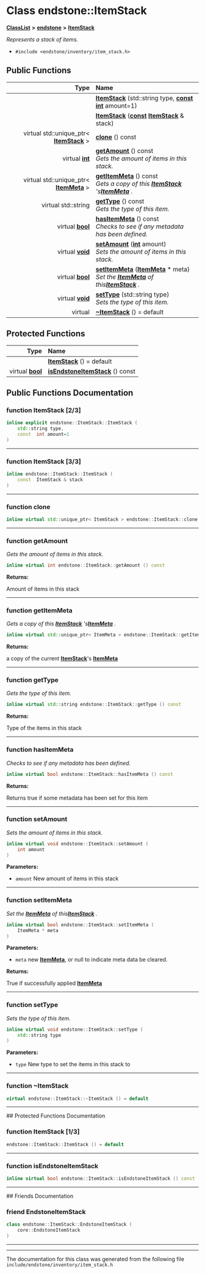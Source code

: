 

# Class endstone::ItemStack



[**ClassList**](annotated.md) **>** [**endstone**](namespaceendstone.md) **>** [**ItemStack**](classendstone_1_1ItemStack.md)



_Represents a stack of items._ 

* `#include <endstone/inventory/item_stack.h>`





































## Public Functions

| Type | Name |
| ---: | :--- |
|   | [**ItemStack**](#function-itemstack-23) (std::string type, [**const**](classendstone_1_1Vector.md) [**int**](classendstone_1_1Vector.md) amount=1) <br> |
|   | [**ItemStack**](#function-itemstack-33) ([**const**](classendstone_1_1Vector.md) [**ItemStack**](classendstone_1_1ItemStack.md) & stack) <br> |
| virtual std::unique\_ptr&lt; [**ItemStack**](classendstone_1_1ItemStack.md) &gt; | [**clone**](#function-clone) () const<br> |
| virtual [**int**](classendstone_1_1Vector.md) | [**getAmount**](#function-getamount) () const<br>_Gets the amount of items in this stack._  |
| virtual std::unique\_ptr&lt; [**ItemMeta**](classendstone_1_1ItemMeta.md) &gt; | [**getItemMeta**](#function-getitemmeta) () const<br>_Gets a copy of this_ [_**ItemStack**_](classendstone_1_1ItemStack.md) _'s_[_**ItemMeta**_](classendstone_1_1ItemMeta.md) _._ |
| virtual std::string | [**getType**](#function-gettype) () const<br>_Gets the type of this item._  |
| virtual [**bool**](classendstone_1_1Vector.md) | [**hasItemMeta**](#function-hasitemmeta) () const<br>_Checks to see if any metadata has been defined._  |
| virtual [**void**](classendstone_1_1Vector.md) | [**setAmount**](#function-setamount) ([**int**](classendstone_1_1Vector.md) amount) <br>_Sets the amount of items in this stack._  |
| virtual [**bool**](classendstone_1_1Vector.md) | [**setItemMeta**](#function-setitemmeta) ([**ItemMeta**](classendstone_1_1ItemMeta.md) \* meta) <br>_Set the_ [_**ItemMeta**_](classendstone_1_1ItemMeta.md) _of this_[_**ItemStack**_](classendstone_1_1ItemStack.md) _._ |
| virtual [**void**](classendstone_1_1Vector.md) | [**setType**](#function-settype) (std::string type) <br>_Sets the type of this item._  |
| virtual  | [**~ItemStack**](#function-itemstack) () = default<br> |
























## Protected Functions

| Type | Name |
| ---: | :--- |
|   | [**ItemStack**](#function-itemstack-13) () = default<br> |
| virtual [**bool**](classendstone_1_1Vector.md) | [**isEndstoneItemStack**](#function-isendstoneitemstack) () const<br> |




## Public Functions Documentation




### function ItemStack [2/3]

```C++
inline explicit endstone::ItemStack::ItemStack (
    std::string type,
    const  int amount=1
) 
```




<hr>



### function ItemStack [3/3]

```C++
inline endstone::ItemStack::ItemStack (
    const  ItemStack & stack
) 
```




<hr>



### function clone 

```C++
inline virtual std::unique_ptr< ItemStack > endstone::ItemStack::clone () const
```




<hr>



### function getAmount 

_Gets the amount of items in this stack._ 
```C++
inline virtual int endstone::ItemStack::getAmount () const
```





**Returns:**

Amount of items in this stack 





        

<hr>



### function getItemMeta 

_Gets a copy of this_ [_**ItemStack**_](classendstone_1_1ItemStack.md) _'s_[_**ItemMeta**_](classendstone_1_1ItemMeta.md) _._
```C++
inline virtual std::unique_ptr< ItemMeta > endstone::ItemStack::getItemMeta () const
```





**Returns:**

a copy of the current [**ItemStack**](classendstone_1_1ItemStack.md)'s [**ItemMeta**](classendstone_1_1ItemMeta.md) 





        

<hr>



### function getType 

_Gets the type of this item._ 
```C++
inline virtual std::string endstone::ItemStack::getType () const
```





**Returns:**

Type of the items in this stack 





        

<hr>



### function hasItemMeta 

_Checks to see if any metadata has been defined._ 
```C++
inline virtual bool endstone::ItemStack::hasItemMeta () const
```





**Returns:**

Returns true if some metadata has been set for this item 





        

<hr>



### function setAmount 

_Sets the amount of items in this stack._ 
```C++
inline virtual void endstone::ItemStack::setAmount (
    int amount
) 
```





**Parameters:**


* `amount` New amount of items in this stack 




        

<hr>



### function setItemMeta 

_Set the_ [_**ItemMeta**_](classendstone_1_1ItemMeta.md) _of this_[_**ItemStack**_](classendstone_1_1ItemStack.md) _._
```C++
inline virtual bool endstone::ItemStack::setItemMeta (
    ItemMeta * meta
) 
```





**Parameters:**


* `meta` new [**ItemMeta**](classendstone_1_1ItemMeta.md), or null to indicate meta data be cleared. 



**Returns:**

True if successfully applied [**ItemMeta**](classendstone_1_1ItemMeta.md) 





        

<hr>



### function setType 

_Sets the type of this item._ 
```C++
inline virtual void endstone::ItemStack::setType (
    std::string type
) 
```





**Parameters:**


* `type` New type to set the items in this stack to 




        

<hr>



### function ~ItemStack 

```C++
virtual endstone::ItemStack::~ItemStack () = default
```




<hr>
## Protected Functions Documentation




### function ItemStack [1/3]

```C++
endstone::ItemStack::ItemStack () = default
```




<hr>



### function isEndstoneItemStack 

```C++
inline virtual bool endstone::ItemStack::isEndstoneItemStack () const
```




<hr>## Friends Documentation





### friend EndstoneItemStack 

```C++
class endstone::ItemStack::EndstoneItemStack (
    core::EndstoneItemStack
) 
```




<hr>

------------------------------
The documentation for this class was generated from the following file `include/endstone/inventory/item_stack.h`

